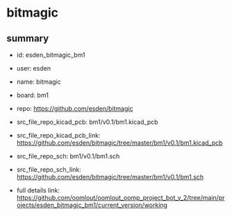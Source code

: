 # bitmagic
 
## summary 
* id: esden_bitmagic_bm1
* user: esden
* name: bitmagic
* board: bm1
* repo: https://github.com/esden/bitmagic
* src_file_repo_kicad_pcb: bm1/v0.1/bm1.kicad_pcb
* src_file_repo_kicad_pcb_link: https://github.com/esden/bitmagic/tree/master/bm1/v0.1/bm1.kicad_pcb


* src_file_repo_sch: bm1/v0.1/bm1.sch
* src_file_repo_sch_link: https://github.com/esden/bitmagic/tree/master/bm1/v0.1/bm1.sch
* full details link: https://github.com/oomlout/oomlout_oomp_project_bot_v_2/tree/main/projects/esden_bitmagic_bm1/current_version/working  






